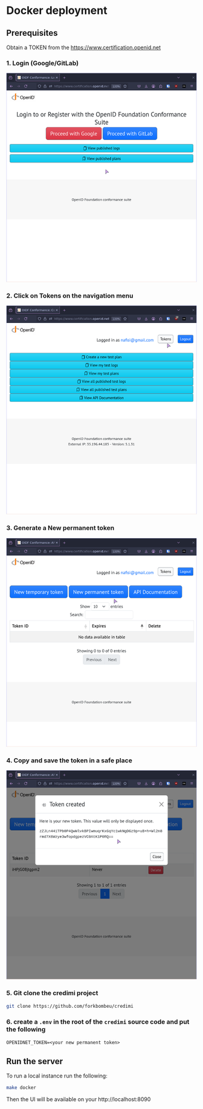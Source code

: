 # Docker deployment

## Prerequisites
Obtain a TOKEN from the https://www.certification.openid.net

### 1. Login (Google/GitLab)
![login](images/1.png)


### 2. Click on **Tokens** on the navigation menu
![navigate](images/2.png)

### 3. Generate a **New permanent token**
![generate](images/3.png)


### 4. Copy and save the token in a safe place
![token](images/4.png)


### 5. Git clone the credimi project
```bash
git clone https://github.com/forkbombeu/credimi
```
### 6. create a `.env` in the root of the `credimi` source code and put the following
```
OPENIDNET_TOKEN=<your new permanent token>
```

## Run the server
To run a local instance run the following:
```bash
make docker
```

Then the UI will be available on your http://localhost:8090
